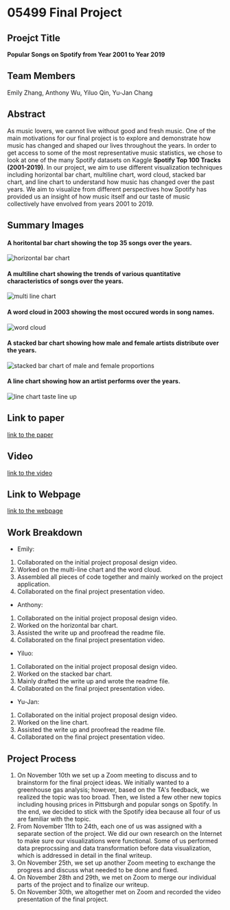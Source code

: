 # 05499 Final Project

## Proejct Title
**Popular Songs on Spotify from Year 2001 to Year 2019**

## Team Members
Emily Zhang, Anthony Wu, Yiluo Qin, Yu-Jan Chang

## Abstract
As music lovers, we cannot live without good and fresh music. One of the main motivations for our final project is to explore and demonstrate how music has changed and shaped our lives throughout the years. In order to get access to some of the most representative music statistics, we chose to look at one of the many Spotify datasets on Kaggle **Spotify Top 100 Tracks (2001-2019)**. In our project, we aim to use different visualization techniques including horizontal bar chart, multiline chart, word cloud, stacked bar chart, and line chart to understand how music has changed over the past years. We aim to visualize from different perspectives how Spotify has provided us an insight of how music itself and our taste of music collectively have envolved from years 2001 to 2019. 

## Summary Images
#### A horitontal bar chart showing the top 35 songs over the years.
![horizontal bar chart](horizontal_bar_chart.png)

#### A multiline chart showing the trends of various quantitative characteristics of songs over the years.
![multi line chart](multi_line_chart.png)

#### A word cloud in 2003 showing the most occured words in song names.
![word cloud](word_cloud_2003.png)

#### A stacked bar chart showing how male and female artists distribute over the years.
![stacked bar chart of male and female proportions](stacked_bar_chart.png)

#### A line chart showing how an artist performs over the years.
![line chart taste line up](line_chart.png)

## Link to paper
[link to the paper](https://github.com/CMU-Vis-2021/Final-Project-AW-EZ-FQ-YC/blob/main/writeup.md)

## Video
[link to the video](https://www.example.com/my%20great%20page)

## Link to Webpage
[link to the webpage](https://cmu-vis-2021.github.io/Final-Project-AW-EZ-FQ-YC/)

## Work Breakdown
- Emily:
1. Collaborated on the initial project proposal design video.
2. Worked on the multi-line chart and the word cloud.
3. Assembled all pieces of code together and mainly worked on the project application.
4. Collaborated on the final project presentation video.
- Anthony:
1. Collaborated on the initial project proposal design video.
2. Worked on the horizontal bar chart.
3. Assisted the write up and proofread the readme file.
4. Collaborated on the final project presentation video.
- Yiluo:
1. Collaborated on the initial project proposal design video.
2. Worked on the stacked bar chart.
3. Mainly drafted the write up and wrote the readme file.
4. Collaborated on the final project presentation video.
- Yu-Jan:
1. Collaborated on the initial project proposal design video.
2. Worked on the line chart.
3. Assisted the write up and proofread the readme file.
4. Collaborated on the final project presentation video.

## Project Process
1. On November 10th we set up a Zoom meeting to discuss and to brainstorm for the final project ideas. We initially wanted to a greenhouse gas analysis; however, based on the TA's feedback, we realized the topic was too broad. Then, we listed a few other new topics including housing prices in Pittsburgh and popular songs on Spotify. In the end, we decided to stick with the Spotify idea because all four of us are familiar with the topic. 
2. From November 11th to 24th, each one of us was assigned with a separate section of the project. We did our own research on the Internet to make sure our visualizations were functional. Some of us performed data preprocssing and data transformation before data visualization, which is addressed in detail in the final writeup. 
3. On November 25th, we set up another Zoom meeting to exchange the progress and discuss what needed to be done and fixed. 
4. On November 28th and 29th, we met on Zoom to merge our individual parts of the project and to finalize our writeup.
5. On November 30th, we altogether met on Zoom and recorded the video presentation of the final project.
